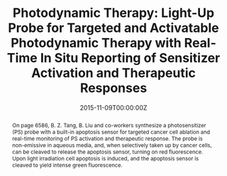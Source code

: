 ---
title: 'Photodynamic Therapy: Light-Up Probe for Targeted and Activatable Photodynamic Therapy with Real-Time In Situ Reporting of Sensitizer Activation and Therapeutic Responses'

# Authors
# If you created a profile for a user (e.g. the default `admin` user), write the username (folder name) here
# and it will be replaced with their full name and linked to their profile.
authors:
  - Youyong Yuan
  - Chong-Jing Zhang
  - Ryan T. K. Kwok
  - Shidang Xu
  - Ruoyu Zhang
  - Jien Wu
  - Ben Zhong Tang*
  - Bin Liu*

# # Author notes (optional)
# author_notes:
#   - ''
#   - ''
#   - ''
#   - ''
#   - ''
#   - ''
#   - 'Corresponding author'
#   - 'Corresponding author'

date: '2015-11-09T00:00:00Z'
doi: 'https://doi.org/10.1002/adfm.201502728'

# Schedule page publish date (NOT publication's date).
publishDate: '2015-11-09T00:00:00Z'

# Publication type.
# Accepts a single type but formatted as a YAML list (for Hugo requirements).
# Enter a publication type from the CSL standard.
publication_types: ['article-journal']

# Publication name and optional abbreviated publication name.
publication: In *Advanced Functional Materials*
publication_short: In *Advanced Functional Materials*

abstract: On page 6586, B. Z. Tang, B. Liu and co-workers synthesize a photosensitizer (PS) probe with a built-in apoptosis sensor for targeted cancer cell ablation and real-time monitoring of PS activation and therapeutic response. The probe is non-emissive in aqueous media, and, when selectively taken up by cancer cells, can be cleaved to release the apoptosis sensor, turning on red fluorescence. Upon light irradiation cell apoptosis is induced, and the apoptosis sensor is cleaved to yield intense green fluorescence.

# Summary. An optional shortened abstract.
summary: On page 6586, B. Z. Tang, B. Liu and co-workers synthesize a photosensitizer (PS) probe with a built-in apoptosis sensor for targeted cancer cell ablation and real-time monitoring of PS activation and therapeutic response. The probe is non-emissive in aqueous media, and, when selectively taken up by cancer cells, can be cleaved to release the apoptosis sensor, turning on red fluorescence. Upon light irradiation cell apoptosis is induced, and the apoptosis sensor is cleaved to yield intense green fluorescence.
tags: []

# Display this page in the Featured widget?
featured: true

# Custom links (uncomment lines below)
# links:
# - name: Custom Link
#   url: http://example.org

url_pdf: 'https://onlinelibrary.wiley.com/doi/epdf/10.1002/adfm.201502728'
url_code: ''
url_dataset: ''
url_poster: ''
url_project: ''
url_slides: ''
url_source: ''
url_video: ''

# Featured image
# To use, add an image named `featured.jpg/png` to your page's folder.
# image:
#   caption: 'Image credit: [**Unsplash**](https://unsplash.com/photos/pLCdAaMFLTE)'
#   focal_point: ''
#   preview_only: false
---